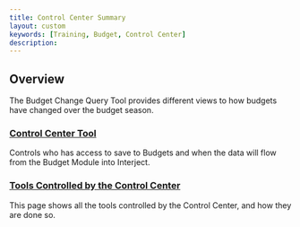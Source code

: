 ```yaml
---
title: Control Center Summary
layout: custom
keywords: [Training, Budget, Control Center]
description: 
---
```


## Overview

The Budget Change Query Tool provides different views to how budgets have changed over the budget season.

### [ Control Center Tool ](/bApps/InterjectTraining/Budget/ControlCenter.html)

Controls who has access to save to Budgets and when the data will flow from the Budget Module into Interject.

### [ Tools Controlled by the Control Center ](/bApps/InterjectTraining/Budget/ControlCenterSecurity.html)

This page shows all the tools controlled by the Control Center, and how they are done so.